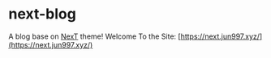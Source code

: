# next-blog
A blog base on [NexT](https://github.com/theme-next/hexo-theme-next) theme!
Welcome To the Site: [https://next.jun997.xyz/](https://next.jun997.xyz/)
